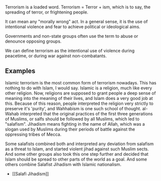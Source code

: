 Terrorism is a loaded word.
Terrorism = Terror + ism, which is to say, the spreading of terror, or frightening people.

It can mean any "morally wrong" act. In a general sense, it is the use of intentional violence and fear to achieve political or ideological aims.

Governments and non-state groups often use the term to abuse or denounce opposing groups.

We can define terrorism as the intentional use of violence during peacetime, or during war against non-combatants.


## Examples
Islamic terrorism is the most common form of terrorism nowadays. This has nothing to do with Islam, I would say. Islamic is a religion, much like every other religion. Now, religions are supposed to grant people a deep sense of meaning into the meaning of their lives, and Islam does a very good job at this. Because of this reason, people interpreted the religion very strictly to preserve it's 'purity', and Wahhabism is one such school of thought. al-Wahab interpreted that the original practices of the first three generations of Muslims, or salfs should be followed by all Muslims, which led to "salafism". Jihadism means fighting in the name of Allah, which was a slogan used by Muslims during their periods of battle against the oppressing tribes of Mecca. 

Some salafists combined both and interpreted any deviation from salafism as a threat to Islam, and started violent jihad against such Muslim sects. And some other groups also took this one step further and decided that Islam should be spread to other parts of the world as a goal. And some others combine Salafist Jihadism with Islamic nationalism.

- [[Salafi Jihadism]]